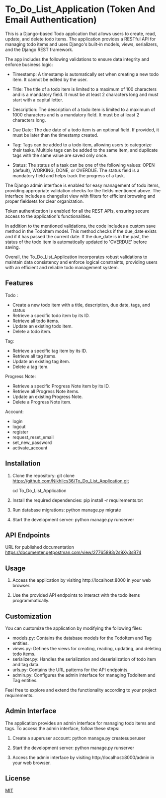 # To_Do_List_Application (Token And Email Authentication)

This is a Django-based Todo application that allows users to create, read, update, and delete todo items. The application provides a RESTful API for managing todo items and uses Django's built-in models, views, serializers, and the Django REST framework.

The app includes the following validations to ensure data integrity and enforce business logic:

* Timestamp: A timestamp is automatically set when creating a new todo item. It cannot be edited by the user.

* Title: The title of a todo item is limited to a maximum of 100 characters and is a mandatory field. It must be at least 2 characters long and must start with a capital letter.

* Description: The description of a todo item is limited to a maximum of 1000 characters and is a mandatory field. It must be at least 2  characters long.

* Due Date: The due date of a todo item is an optional field. If provided, it must be later than the timestamp created.

* Tag: Tags can be added to a todo item, allowing users to categorize their tasks. Multiple tags can be added to the same item, and  duplicate tags with the same value are saved only once.

* Status: The status of a task can be one of the following values: OPEN (default), WORKING, DONE, or OVERDUE. The status field is a  mandatory field and helps track the progress of a task.

The Django admin interface is enabled for easy management of todo items, providing appropriate validation checks for the fields mentioned above. The interface includes a changelist view with filters for efficient browsing and proper fieldsets for clear organization.

Token authentication is enabled for all the REST APIs, ensuring secure access to the application's functionalities.

In addition to the mentioned validations, the code includes a custom save method in the TodoItem model. This method checks if the due_date exists and if it has passed the current date. If the due_date is in the past, the status of the todo item is automatically updated to 'OVERDUE' before saving.

Overall, the To_Do_List_Application incorporates robust validations to maintain data consistency and enforce logical constraints, providing users with an efficient and reliable todo management system.

## Features

Todo :

* Create a new todo item with a title, description, due date, tags, and status
* Retrieve a specific todo item by its ID.
* Retrieve all todo items.
* Update an existing todo item.
* Delete a todo item. 

Tag:

* Retrieve a specific tag item by its ID.
* Retrieve all tag items.
* Update an existing tag item.
* Delete a tag item. 

Progress Note:

* Retrieve a specific Progress Note item by its ID.
* Retrieve all Progress Note items.
* Update an existing Progress Note.
* Delete a Progress Note item. 

Account:

* login 
* logout
* register
* request_reset_email
* set_new_password
* activate_account


## Installation

1. Clone the repository:
  git clone https://github.com/Nikhilcs36/To_Do_List_Application.git

    cd To_Do_List_Application

2. Install the required dependencies:
  pip install -r requirements.txt

3. Run database migrations:
  python manage.py migrate

4. Start the development server:
  python manage.py runserver

## API Endpoints

URL for published documentation
https://documenter.getpostman.com/view/27765893/2s9Xy3sB74


## Usage

1. Access the application by visiting http://localhost:8000 in your web browser.

2. Use the provided API endpoints to interact with the todo items programmatically.

## Customization

You can customize the application by modifying the following files:

* models.py: Contains the database models for the TodoItem and Tag entities.
* views.py: Defines the views for creating, reading, updating, and deleting todo items.
* serializer.py: Handles the serialization and deserialization of todo item and tag data.
* urls.py: Contains the URL patterns for the API endpoints.
* admin.py: Configures the admin interface for managing TodoItem and Tag entities.

Feel free to explore and extend the functionality according to your project requirements.

## Admin Interface

The application provides an admin interface for managing todo items and tags. To access the admin interface, follow these steps:

1. Create a superuser account:
python manage.py createsuperuser

2. Start the development server:
python manage.py runserver

3. Access the admin interface by visiting http://localhost:8000/admin in your web browser.

## License

[MIT](https://choosealicense.com/licenses/mit/)
